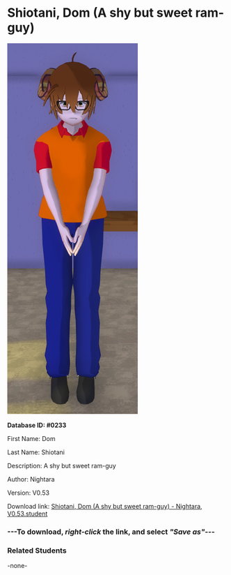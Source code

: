 # Shiotani, Dom (A shy but sweet ram-guy)

<img src="../../Files/Images/Shiotani, Dom (A shy but sweet ram-guy).png" title="Shiotani, Dom (A shy but sweet ram-guy) - Nightara, V0.53">

**Database ID: #0233**

First Name: Dom

Last Name: Shiotani

Description: A shy but sweet ram-guy

Author: Nightara

Version: V0.53

Download link: <a href="https://raw.githubusercontent.com/Arbiter1223/Daigaku-Gurashi-Custom-Students/master/Files/Student%20Files/Shiotani%2C%20Dom%20(A%20shy%20but%20sweet%20ram-guy)%20-%20Nightara%2C%20V0.53.student">Shiotani, Dom (A shy but sweet ram-guy) - Nightara, V0.53.student</a>

### ---**To download, _right-click_ the link, and select _"Save as"_**---

### Related Students

-none-
